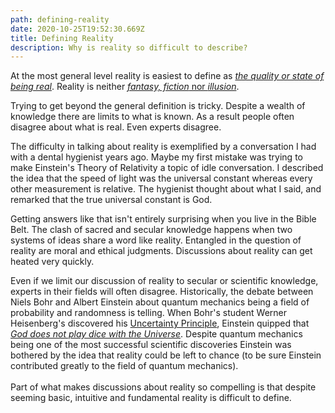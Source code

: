 ```yaml
---
path: defining-reality
date: 2020-10-25T19:52:30.669Z
title: Defining Reality
description: Why is reality so difficult to describe?
---
```

At the most general level reality is easiest to define as *[the quality or state of being real](https://www.merriam-webster.com/dictionary/reality)*. Reality is neither [*fantasy, fiction* nor *illusion*](https://www.merriam-webster.com/thesaurus/reality).

Trying to get beyond the general definition is tricky. Despite a wealth of knowledge there are limits to what is known. As a result people often disagree about what is real. Even experts disagree.

The difficulty in talking about reality is exemplified by a conversation I had with a dental hygienist years ago. Maybe my first mistake was trying to make Einstein's Theory of Relativity a topic of idle conversation. I described the idea that the speed of light was the universal constant whereas every other measurement is relative. The hygienist thought about what I said, and remarked that the true universal constant is God. 

Getting answers like that isn't entirely surprising when you live in the Bible Belt. The clash of sacred and secular knowledge happens when two systems of ideas share a word like reality. Entangled in the question of reality are moral and ethical judgments. Discussions about reality can get heated very quickly.

Even if we limit our discussion of reality to secular or scientific knowledge, experts in their fields will often disagree. Historically, the debate between Niels Bohr and Albert Einstein about quantum mechanics being a field of probability and randomness is telling. When Bohr's student Werner Heisenberg's discovered his [Uncertainty Principle](https://plato.stanford.edu/entries/qt-uncertainty/), Einstein quipped that *[God does not play dice with the Universe](https://www.businessinsider.com/god-does-not-play-dice-quote-meaning-2015-11)*. Despite quantum mechanics being one of the most successful scientific discoveries Einstein was bothered by the idea that reality could be left to chance (to be sure Einstein contributed greatly to the field of quantum mechanics).\
\
Part of what makes discussions about reality so compelling is that despite seeming basic, intuitive and fundamental reality is difficult to define.